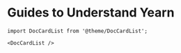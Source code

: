 # Guides to Understand Yearn 

```mdx-code-block
import DocCardList from '@theme/DocCardList';

<DocCardList />
```
